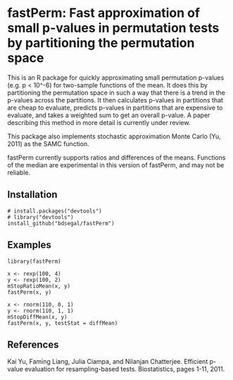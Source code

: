 # fastPerm: Fast approximation of small p-values in permutation tests by partitioning the permutation space

This is an R package for quickly approximating small permutation p-values (e.g. p < 10^-6) for two-sample functions of the mean. It does this by partitioning the permutation space in such a way that there is a trend in the p-values across the partitions. It then calculates p-values in partitions that are cheap to evaluate, predicts p-values in partitions that are expensive to evaluate, and takes a weighted sum to get an overall p-value. A paper describing this method in more detail is currently under review.

This package also implements stochastic approximation Monte Carlo (Yu, 2011) as the SAMC function.

fastPerm currently supports ratios and differences of the means. Functions of the median are experimental in this version of fastPerm, and may not be reliable.

## Installation

```{r}
# install.packages("devtools")
# library("devtools")
install_github("bdsegal/fastPerm")
```

## Examples

```{r}
library(fastPerm)

x <- rexp(100, 4)
y <- rexp(100, 2)
mStopRatioMean(x, y)
fastPerm(x, y)

x <- rnorm(110, 0, 1)
y <- rnorm(110, 1, 1)
mStopDiffMean(x, y)
fastPerm(x, y, testStat = diffMean)
```

## References

Kai Yu, Faming Liang, Julia Ciampa, and Nilanjan Chatterjee. Efficient p-value evaluation for resampling-based tests. Biostatistics, pages 1-11, 2011.
